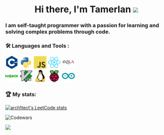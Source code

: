 <h1 align="center">Hi there, I'm <a>Tamerlan</a> 
<img src="https://github.com/blackcater/blackcater/raw/main/images/Hi.gif" height="32"/></h1>
<h3 align="left">I am self-taught programmer with a passion for learning and solving complex problems through code.</h3>

### :hammer_and_wrench: Languages and Tools :

<div>
   <img src="https://github.com/devicons/devicon/blob/master/icons/cplusplus/cplusplus-plain.svg" title="cplusplus" alt="cplusplus" width="40" height="40"> 
   <img src="https://github.com/devicons/devicon/blob/master/icons/python/python-original.svg" title="Python" alt="Python" width="40" height="40">   
   <img src="https://github.com/devicons/devicon/blob/master/icons/javascript/javascript-original.svg" title="Javascript" alt="Javascript" width="40" height="40"/>
   <img src="https://github.com/devicons/devicon/blob/master/icons/react/react-original.svg" title="React" alt="React" width="40" height="40">
   <img src="https://github.com/devicons/devicon/blob/master/icons/sqlalchemy/sqlalchemy-original.svg" title="SQLAlchemy" alt="SQLAlchemy" width="40" height="40">
</div>

<div>
   <img src="https://github.com/devicons/devicon/blob/master/icons/nginx/nginx-original.svg" title="Nginx" alt="Nginx" width="40" height="40"/>
   <img src="https://github.com/devicons/devicon/blob/master/icons/vim/vim-original.svg" title="Vim" alt="Vim" width="40" height="40"/>
   <img src="https://github.com/devicons/devicon/blob/master/icons/linux/linux-original.svg" title= "Linux" alt="Linux" width="40" height="40"/>
   <img src="https://github.com/devicons/devicon/blob/master/icons/raspberrypi/raspberrypi-original.svg" title="Raspberry Pi" alt="Raspberry Pi" width="40" height="40"/>
   <img src="https://github.com/devicons/devicon/blob/master/icons/arduino/arduino-original.svg" title="Arduino" alt="Arduino" width="40" height="40"/>
</div>

### 🏆 My stats:

[![arch1tect's LeetCode stats](https://leetcode-stats-six.vercel.app/api?username=arch1tect&theme=dark)](https://leetcode.com/arch1tect/)

![Codewars](https://www.codewars.com/users/arch1tect1/badges/large)

![](https://github-profile-summary-cards.vercel.app/api/cards/stats?username=arch1tect1&theme=dark)
